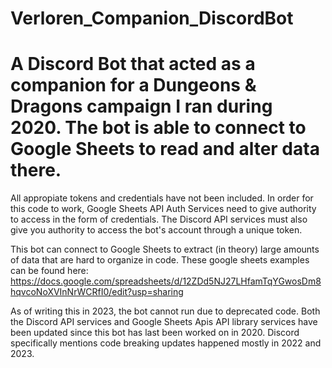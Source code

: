 # Verloren_Companion_DiscordBot
# A Discord Bot that acted as a companion for a Dungeons &amp; Dragons campaign I ran during 2020. The bot is able to connect to Google Sheets to read and alter data there.

All appropiate tokens and credentials have not been included. In order for this code to work, Google Sheets API Auth Services need to give authority to access in the form of credentials. The Discord API services must also give you authority to access the bot's account through a unique token.

This bot can connect to Google Sheets to extract (in theory) large amounts of data that are hard to organize in code. These google sheets examples can be found here:
https://docs.google.com/spreadsheets/d/12ZDd5NJ27LHfamTqYGwosDm8hqvcoNoXVInNrWCRfI0/edit?usp=sharing

As of writing this in 2023, the bot cannot run due to deprecated code. Both the Discord API services and Google Sheets Apis API library services have been updated since this bot has last been worked on in 2020. Discord specifically mentions code breaking updates happened mostly in 2022 and 2023.
